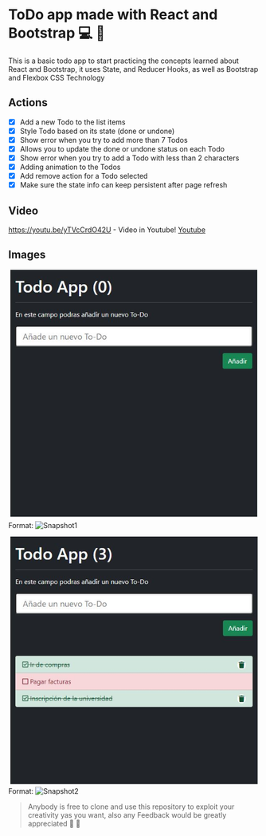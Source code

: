  # ToDo app made with React and Bootstrap :computer:	:rocket:

This is a basic todo app to start practicing the concepts learned about React and Bootstrap, it uses State, and Reducer Hooks, as well as Bootstrap and Flexbox CSS Technology

## Actions

- [x] Add a new Todo to the list items
- [x] Style Todo based on its state (done or undone)
- [x] Show error when you try to add more than 7 Todos
- [x] Allows you to update the done or undone status on each Todo
- [x] Show error when you try to add a Todo with less than 2 characters
- [x] Adding animation to the Todos
- [x] Add remove action for a Todo selected
- [x] Make sure the state info can keep persistent after page refresh

## Video

https://youtu.be/yTVcCrdO42U - Video in Youtube!
[Youtube](https://youtu.be/yTVcCrdO42U)

## Images

![First snapshot](/img/snapshot1.JPG)
Format: ![Snapshot1](url)

![Second snapshot](/img/snapshot2.JPG)
Format: ![Snapshot2](url)

> Anybody is free to clone and use this repository to exploit your creativity yas you want, also any Feedback would be greatly appreciated :100: :hugs:	


